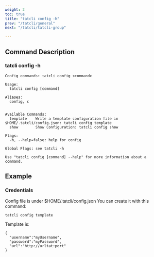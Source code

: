 ```yaml
---
weight: 2
toc: true
title: "tatcli config -h"
prev: "/tatcli/general"
next: "/tatcli/tatcli-group"

---
```


## Command Description
### tatcli config -h

```
Config commands: tatcli config <command>

Usage:
  tatcli config [command]

Aliases:
  config, c


Available Commands:
  template    Write a template configuration file in $HOME/.tatcli/config.json: tatcli config template
  show        Show Configuration: tatcli config show

Flags:
  -h, --help=false: help for config

Global Flags: see tatcli -h

Use "tatcli config [command] --help" for more information about a command.

```

## Example
### Credentials

Config file is under $HOME/.tatcli/config.json
You can create it with this command:
```bash
tatcli config template
```

Template is:
```
{
  "username":"myUsername",
  "password":"myPassword",
  "url":"http://urltat:port"
}
```

